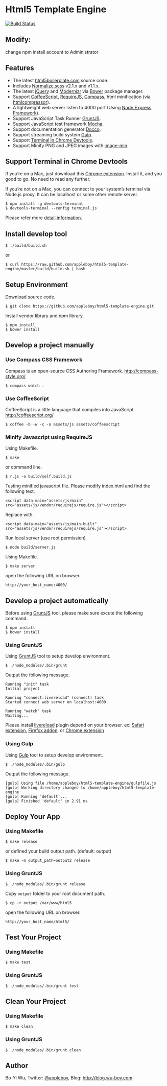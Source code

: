 # Html5 Template Engine
[![Build Status](https://travis-ci.org/appleboy/html5-template-engine.png)](http://travis-ci.org/appleboy/html5-template-engine)

Modify:
-------
change npm install account to Administrator

## Features

* The latest [html5boilerplate.com](http://html5boilerplate.com/) source code.
* Includes [Normalize.scss](https://github.com/appleboy/normalize.scss) v2.1.x and v1.1.x.
* The latest [jQuery](http://jquery.com/) and [Modernizr](http://modernizr.com/) via [Bower](http://bower.io/) package manager.
* Support [CoffeeScript](http://coffeescript.org/), [RequireJS](http://requirejs.org/), [Compass](http://compass-style.org/), html minification (via [htmlcompressor](http://code.google.com/p/htmlcompressor/)).
* A lightweight web server listen to 4000 port (Using [Node Express Framework](http://expressjs.com/)).
* Support JavaScript Task Runner [GruntJS](http://gruntjs.com/).
* Support JavaScript test framework [Mocha](http://visionmedia.github.io/mocha/).
* Support documentation generator [Docco](http://jashkenas.github.io/docco/).
* Support streaming build system [Gulp](http://gulpjs.com/).
* Support [Terminal in Chrome Devtools](http://www.html5rocks.com/en/tutorials/developertools/devtools-terminal/).
* Support Minify PNG and JPEG images with [image-min](https://github.com/sindresorhus/gulp-imagemin).

## Support Terminal in Chrome Devtools

If you’re on a Mac, just download this [Chrome extension](https://chrome.google.com/webstore/detail/leakmhneaibbdapdoienlkifomjceknl). Install it, and you good to go. No need to read any further.

If you’re not on a Mac, you can connect to your system’s terminal via Node.js proxy. It can be localhost or some other remote server.

    $ npm install -g devtools-terminal
    $ devtools-terminal --config terminal.js

Please refer more [detail information](http://www.html5rocks.com/en/tutorials/developertools/devtools-terminal/).

## Install develop tool

    $ ./build/build.sh

or

    $ curl https://raw.github.com/appleboy/html5-template-engine/master/build/build.sh | bash

## Setup Environment

Download source code.

    $ git clone https://github.com/appleboy/html5-template-engine.git

Install vendor library and npm library.

    $ npm install
    $ bower install

## Develop a project manually

### Use Compass CSS Framework

Compass is an open-source CSS Authoring Framework. http://compass-style.org/

    $ compass watch .

### Use CoffeeScript

CoffeeScript is a little language that compiles into JavaScript. http://coffeescript.org/

    $ coffee -b -w -c -o assets/js assets/coffeescript

### Minify Javascript using RequireJS

Using Makefile.

    $ make

or command line.

    $ r.js -o build/self.build.js

Testing minified javascript file. Please modify index.html and find the following text.

```
<script data-main="assets/js/main" src="assets/js/vendor/requirejs/require.js"></script>
```

Replace with:

```
<script data-main="assets/js/main-built" src="assets/js/vendor/requirejs/require.js"></script>
```

Run local server (use root permission)

    $ node build/server.js

Using Makefile.

    $ make server

open the following URL on browser.

```
http://your_host_name:4000/
```

## Develop a project automatically

Before using [GruntJS](http://gruntjs.com/) tool, please make sure excute the following command.

    $ npm install
    $ bower install

### Using GruntJS

Using [GruntJS](http://gruntjs.com/) tool to setup develop environment.

    $ ./node_modules/.bin/grunt

Output the following message.

```
Running "init" task
Initial project

Running "connect:livereload" (connect) task
Started connect web server on localhost:4000.

Running "watch" task
Waiting...
```
Please install [livereload](http://livereload.com/) plugin depend on your browser. ex: [Safari extension](http://download.livereload.com/2.0.9/LiveReload-2.0.9.safariextz), [Firefox addon](http://download.livereload.com/2.0.8/LiveReload-2.0.8.xpi), or [Chrome extension](https://chrome.google.com/webstore/detail/livereload/jnihajbhpnppcggbcgedagnkighmdlei)

### Using Gulp

Using [Gulp](http://gulpjs.com/) tool to setup develop environment.

    $ ./node_modules/.bin/gulp

Output the following message.

```
[gulp] Using file /home/appleboy/html5-template-engine/gulpfile.js
[gulp] Working directory changed to /home/appleboy/html5-template-engine
[gulp] Running 'default'...
[gulp] Finished 'default' in 2.91 ms
```

## Deploy Your App

### Using Makefile

    $ make release

or defined your build output path. (default: output)

    $ make -m output_path=output2 release

### Using GruntJS

    $ ./node_modules/.bin/grunt release

Copy ``output`` folder to your root document path.

    $ cp -r output /var/www/html5

open the following URL on browser.

```
http://your_host_name/html5/
```

## Test Your Project

### Using Makefile

    $ make test

### Using GruntJS

    $ ./node_modules/.bin/grunt test

## Clean Your Project

### Using Makefile

    $ make clean

### Using GruntJS

    $ ./node_modules/.bin/grunt clean

## Author

Bo-Yi Wu, Twitter: [@appleboy](http://twitter.com/appleboy "Twitter"), Blog: http://blog.wu-boy.com
